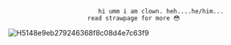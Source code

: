                              hi umm i am clown. heh....he/him...
                          read strawpage for more 😳

![H5148e9eb279246368f8c08d4e7c63f9](https://github.com/user-attachments/assets/452530bb-d032-43fc-8855-0e85196e3d60)

